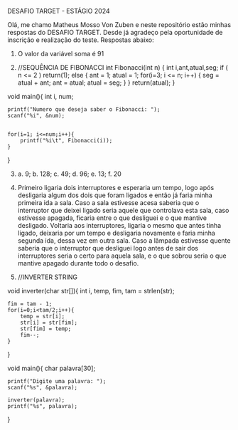 DESAFIO TARGET - ESTÁGIO 2024

Olá, me chamo Matheus Mosso Von Zuben e neste repositório estão minhas respostas do DESAFIO TARGET. Desde já agradeço pela oportunidade de inscrição e realização do teste. Respostas abaixo:

1) O valor da variável soma é 91

2) //SEQUÊNCIA DE FIBONACCI
int Fibonacci(int n)
{
int i,ant,atual,seg;
if ( n <= 2 ) return(1);
else
{
    ant = 1;
    atual = 1;
    for(i=3; i <= n; i++)
    {
        seg = atual + ant;
        ant = atual;
        atual = seg;
    }
}
    return(atual);
}

void main(){
    int i, num;

    printf("Numero que deseja saber o Fibonacci: ");
    scanf("%i", &num);


    for(i=1; i<=num;i++){
        printf("%i\t", Fibonacci(i));
    }
}

3) a. 9; b. 128; c. 49; d. 96; e. 13; f. 20

4) Primeiro ligaria dois interruptores e esperaria um tempo, logo após desligaria algum dos dois que foram ligados e então já faria minha primeira ida a sala. Caso a sala estivesse acesa saberia que o interruptor que deixei ligado seria aquele que controlava esta sala, caso estivesse apagada, ficaria entre o que desliguei e o que mantive desligado. Voltaria aos interruptores, ligaria o mesmo que antes tinha ligado, deixaria por um tempo e desligaria novamente e faria minha segunda ida, dessa vez em outra sala. Caso a lâmpada estivesse quente saberia que o interruptor que desliguei logo antes de sair dos interruptores seria o certo para aquela sala, e o que sobrou seria o que mantive apagado durante todo o desafio.

5) //INVERTER STRING

void inverter(char str[]){
    int i, temp, fim, tam = strlen(str);

    fim = tam - 1;
    for(i=0;i<tam/2;i++){
        temp = str[i];
        str[i] = str[fim];
        str[fim] = temp;
        fim--;
    }
}

void main(){
	char palavra[30];

    printf("Digite uma palavra: ");
    scanf("%s", &palavra);

    inverter(palavra);
    printf("%s", palavra);
}